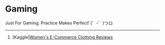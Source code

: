 # Gaming
Just For Gaming. Practice Makes Perfect! (゜-゜)つロ

---
1. [Kaggle][Women's E-Commerce Clothing Reviews](https://www.kaggle.com/nicapotato/womens-ecommerce-clothing-reviews)
